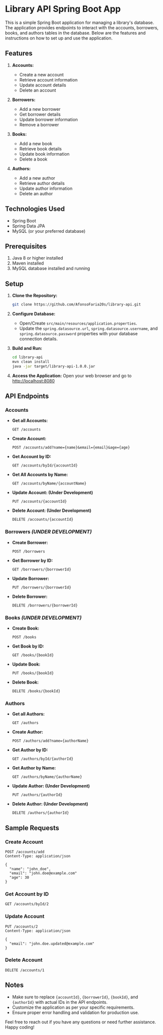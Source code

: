 # Library API Spring Boot App

This is a simple Spring Boot application for managing a library's database. The application provides endpoints to interact with the accounts, borrowers, books, and authors tables in the database. Below are the features and instructions on how to set up and use the application.

## Features

1. **Accounts:**
   - Create a new account
   - Retrieve account information
   - Update account details
   - Delete an account

2. **Borrowers:**
   - Add a new borrower
   - Get borrower details
   - Update borrower information
   - Remove a borrower

3. **Books:**
   - Add a new book
   - Retrieve book details
   - Update book information
   - Delete a book

4. **Authors:**
   - Add a new author
   - Retrieve author details
   - Update author information
   - Delete an author

## Technologies Used

- Spring Boot
- Spring Data JPA
- MySQL (or your preferred database)

## Prerequisites

1. Java 8 or higher installed
2. Maven installed
3. MySQL database installed and running

## Setup

1. **Clone the Repository:**
   ```bash
   git clone https://github.com/AfonsoFaria20s/library-api.git
   ```

2. **Configure Database:**
   - Open/Create `src/main/resources/application.properties`.
   - Update the `spring.datasource.url`, `spring.datasource.username`, and `spring.datasource.password` properties with your database connection details.

3. **Build and Run:**
   ```bash
   cd library-api
   mvn clean install
   java -jar target/library-api-1.0.0.jar
   ```

4. **Access the Application:**
   Open your web browser and go to [http://localhost:8080](http://localhost:8080)

## API Endpoints

### Accounts

- **Get all Accounts:**
  ```http
  GET /accounts
  ```

- **Create Account:**
  ```http
  POST /accounts/add?name={name}&email={email}&age={age}
  ```

- **Get Account by ID:**
  ```http
  GET /accounts/byId/{accountId}
  ```

- **Get All Accounts by Name:**
  ```http
  GET /accounts/byName/{accountName}
  ```

- **Update Account: (Under Development)**
  ```http
  PUT /accounts/{accountId}
  ```

- **Delete Account: (Under Development)**
  ```http
  DELETE /accounts/{accountId}
  ```

### Borrowers _(UNDER DEVELOPMENT)_

- **Create Borrower:**
  ```http
  POST /borrowers
  ```

- **Get Borrower by ID:**
  ```http
  GET /borrowers/{borrowerId}
  ```

- **Update Borrower:**
  ```http
  PUT /borrowers/{borrowerId}
  ```

- **Delete Borrower:**
  ```http
  DELETE /borrowers/{borrowerId}
  ```

### Books _(UNDER DEVELOPMENT)_

- **Create Book:**
  ```http
  POST /books
  ```

- **Get Book by ID:**
  ```http
  GET /books/{bookId}
  ```

- **Update Book:**
  ```http
  PUT /books/{bookId}
  ```

- **Delete Book:**
  ```http
  DELETE /books/{bookId}
  ```

### Authors

- **Get all Authors:**
  ```http
  GET /authors
  ```

- **Create Author:**
  ```http
  POST /authors/add?name={authorName}
  ```

- **Get Author by ID:**
  ```http
  GET /authors/byId/{authorId}
  ```

- **Get Author by Name:**
  ```http
  GET /authors/byName/{authorName}
  ```

- **Update Author: (Under Development)**
  ```http
  PUT /authors/{authorId}
  ```

- **Delete Author: (Under Development)**
  ```http
  DELETE /authors/{authorId}
  ```

## Sample Requests

### Create Account

```http
POST /accounts/add
Content-Type: application/json

{
  "name": "john_doe",
  "email": "john.doe@example.com"
  "age": 30
}
```

### Get Account by ID

```http
GET /accounts/byId/2
```

### Update Account

```http
PUT /accounts/2
Content-Type: application/json

{
  "email": "john.doe.updated@example.com"
}
```

### Delete Account

```http
DELETE /accounts/1
```

## Notes

- Make sure to replace `{accountId}`, `{borrowerId}`, `{bookId}`, and `{authorId}` with actual IDs in the API endpoints.
- Customize the application as per your specific requirements.
- Ensure proper error handling and validation for production use.

Feel free to reach out if you have any questions or need further assistance. Happy coding!
